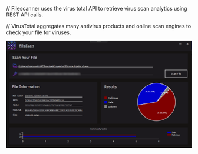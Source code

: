 // Filescanner uses the virus total API to retrieve virus scan analytics using REST API calls.

// VirusTotal aggregates many antivirus products and online scan engines to check your file for viruses.

![Example Outcome](https://github.com/sosnek/FileScanner/blob/master/FileScan/FileScan/FileScanResults.PNG)
